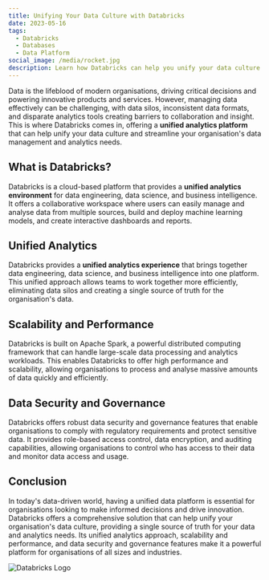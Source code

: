 ```yaml
---
title: Unifying Your Data Culture with Databricks
date: 2023-05-16
tags:
  - Databricks
  - Databases
  - Data Platform
social_image: /media/rocket.jpg
description: Learn how Databricks can help you unify your data culture.
---
```


Data is the lifeblood of modern organisations, driving critical decisions and powering innovative products and services. However, managing data effectively can be challenging, with data silos, inconsistent data formats, and disparate analytics tools creating barriers to collaboration and insight. This is where Databricks comes in, offering a **unified analytics platform** that can help unify your data culture and streamline your organisation's data management and analytics needs.

## What is Databricks?

Databricks is a cloud-based platform that provides a **unified analytics environment** for data engineering, data science, and business intelligence. It offers a collaborative workspace where users can easily manage and analyse data from multiple sources, build and deploy machine learning models, and create interactive dashboards and reports.

## Unified Analytics

Databricks provides a **unified analytics experience** that brings together data engineering, data science, and business intelligence into one platform. This unified approach allows teams to work together more efficiently, eliminating data silos and creating a single source of truth for the organisation's data.

## Scalability and Performance

Databricks is built on Apache Spark, a powerful distributed computing framework that can handle large-scale data processing and analytics workloads. This enables Databricks to offer high performance and scalability, allowing organisations to process and analyse massive amounts of data quickly and efficiently.

## Data Security and Governance

Databricks offers robust data security and governance features that enable organisations to comply with regulatory requirements and protect sensitive data. It provides role-based access control, data encryption, and auditing capabilities, allowing organisations to control who has access to their data and monitor data access and usage.

## Conclusion

In today's data-driven world, having a unified data platform is essential for organisations looking to make informed decisions and drive innovation. Databricks offers a comprehensive solution that can help unify your organisation's data culture, providing a single source of truth for your data and analytics needs. Its unified analytics approach, scalability and performance, and data security and governance features make it a powerful platform for organisations of all sizes and industries.

![Databricks Logo](https://upload.wikimedia.org/wikipedia/commons/6/63/Databricks_Logo.png)



